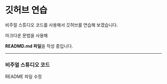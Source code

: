 # 깃허브 연습

비주얼 스튜디오 코드를 사용해서 깃허브를 연습해 보겠습니다.

마크다운 문법을 사용해

**READMD.md 파일**을 작성 중입니다.

--------------------------------------

### 비주얼 스튜디오 코드

README 파일 수정